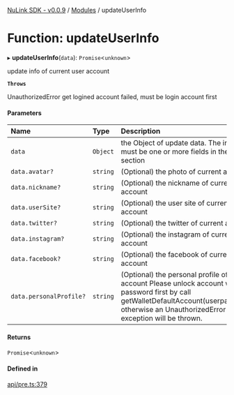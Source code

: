 [NuLink SDK - v0.0.9](../README.md) / [Modules](../modules.md) / updateUserInfo

# Function: updateUserInfo

▸ **updateUserInfo**(`data`): `Promise`<`unknown`\>

update info of current user account

**`Throws`**

UnauthorizedError get logined account failed, must be login account first

#### Parameters

| Name | Type | Description |
| :------ | :------ | :------ |
| `data` | `Object` | the Object of update data. The input data must be one or more fields in the "data" section |
| `data.avatar?` | `string` | (Optional) the photo of current account |
| `data.nickname?` | `string` | (Optional) the nickname of current account |
| `data.userSite?` | `string` | (Optional) the user site of current account |
| `data.twitter?` | `string` | (Optional) the twitter of current account |
| `data.instagram?` | `string` | (Optional) the instagram of current account |
| `data.facebook?` | `string` | (Optional) the facebook of current account |
| `data.personalProfile?` | `string` | (Optional) the personal profile of current account Please unlock account with your password first by call getWalletDefaultAccount(userpassword), otherwise an UnauthorizedError exception will be thrown. |

#### Returns

`Promise`<`unknown`\>

#### Defined in

[api/pre.ts:379](https://github.com/NuLink-network/nulink-sdk/blob/66c291e/src/api/pre.ts#L379)
